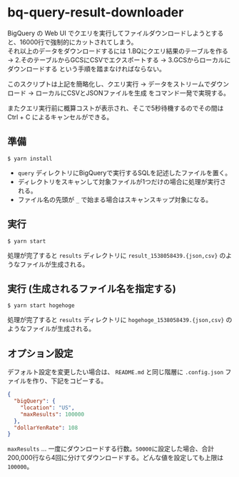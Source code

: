 # bq-query-result-downloader

BigQuery の Web UI でクエリを実行してファイルダウンロードしようとすると、16000行で強制的にカットされてしまう。  
それ以上のデータをダウンロードするには 1.BQにクエリ結果のテーブルを作る → 2.そのテーブルからGCSにCSVでエクスポートする → 3.GCSからローカルにダウンロードする という手順を踏まなければならない。

このスクリプトは上記を簡略化し、クエリ実行 → データをストリームでダウンロード → ローカルにCSVとJSONファイルを生成 をコマンド一発で実現する。

またクエリ実行前に概算コストが表示され、そこで5秒待機するのでその間は Ctrl + C によるキャンセルができる。

## 準備
```
$ yarn install
```

- `query` ディレクトリにBigQueryで実行するSQLを記述したファイルを置く。
- ディレクトリをスキャンして対象ファイルが1つだけの場合に処理が実行される。
- ファイル名の先頭が `_` で始まる場合はスキャンスキップ対象になる。

## 実行
```
$ yarn start
```

処理が完了すると `results` ディレクトリに `result_1538058439.{json,csv}` のようなファイルが生成される。

## 実行 (生成されるファイル名を指定する)
```
$ yarn start hogehoge
```

処理が完了すると `results` ディレクトリに `hogehoge_1538058439.{json,csv}` のようなファイルが生成される。

## オプション設定

デフォルト設定を変更したい場合は、 `README.md` と同じ階層に `.config.json` ファイルを作り、下記をコピーする。

```json
{
  "bigQuery": {
    "location": "US",
    "maxResults": 100000
  },
  "dollarYenRate": 108
}
```

`maxResults` ... 一度にダウンロードする行数。`50000`に設定した場合、合計200,000行なら4回に分けてダウンロードする。どんな値を設定しても上限は`100000`。
